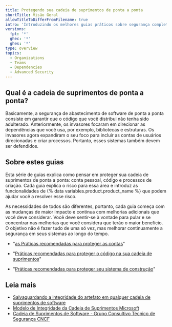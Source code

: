 ```yaml
---
title: Protegendo sua cadeia de suprimentos de ponta a ponta
shortTitle: Visão Geral
allowTitleToDifferFromFilename: true
intro: 'Introduzindo os melhores guias práticos sobre segurança completa da cadeia de suprimentos, incluindo contas pessoais, código e processos de criação.'
versions:
  fpt: '*'
  ghec: '*'
  ghes: '*'
type: overview
topics:
  - Organizations
  - Teams
  - Dependencies
  - Advanced Security
---
```


## Qual é a cadeia de suprimentos de ponta a ponta?

Basicamente, a segurança de abastecimento de software de ponta a ponta consiste em garantir que o código que você distribui não tenha sido adulterado. Anteriormente, os invasores focaram em direcionar as dependências que você usa, por exemplo, bibliotecas e estruturas. Os invasores agora expandiram o seu foco para incluir as contas de usuários direcionadas e criar processos. Portanto, esses sistemas também devem ser defendidos.

## Sobre estes guias

Esta série de guias explica como pensar em proteger sua cadeia de suprimentos de ponta a ponta: conta pessoal, código e processos de criação. Cada guia explica o risco para essa área e introduz as funcionalidades de {% data variables.product.product_name %} que podem ajudar você a resolver esse risco.

As necessidades de todos são diferentes, portanto, cada guia começa com as mudanças de maior impacto e continua com melhorias adicionais que você deve considerar. Você deve sentir-se à vontade para pular e se concentrar nas melhorias que você considera que terão o maior benefício. O objetivo não é fazer tudo de uma só vez, mas melhorar continuamente a segurança em seus sistemas ao longo do tempo.

- "[as Práticas recomendadas para proteger as contas](/code-security/supply-chain-security/end-to-end-supply-chain/securing-accounts)"

- "[Práticas recomendadas para proteger o código na sua cadeia de suprimentos](/code-security/supply-chain-security/end-to-end-supply-chain/securing-code)"

- "[Práticas recomendadas para proteger seu sistema de construção](/code-security/supply-chain-security/end-to-end-supply-chain/securing-builds)"

## Leia mais

- [Salvaguardando a integridade do artefato em qualquer cadeia de suprimentos de software](https://slsa.dev/)
- [Modelo de Integridade da Cadeia de Suprimentos Microsoft](https://github.com/microsoft/scim)
- [Cadeia de Suprimentos de Software - Grupo Consultivo Técnico de Segurança CNCF](https://github.com/cncf/tag-security/blob/main/supply-chain-security/supply-chain-security-paper/CNCF_SSCP_v1.pdf)
